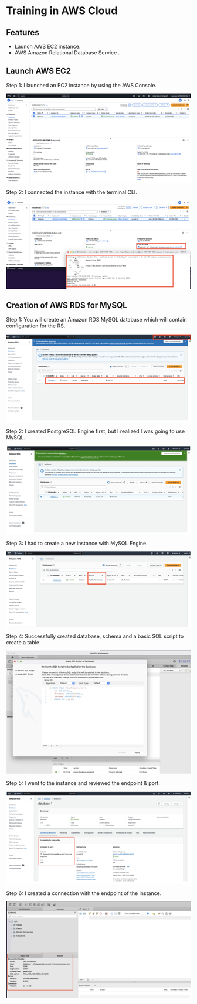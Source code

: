 # Training in AWS Cloud

## Features

- Launch AWS EC2 instance.
- AWS Amazon Relational Database Service . 

## Launch AWS EC2

Step 1: I launched an EC2 instance by using the AWS Console.

![Lighthouse Report](/images/lauchec1instance.png)

Step 2: I connected the instance with the terminal CLI.

![Lighthouse Report](/images/lauchec2instance.png)

## Creation of AWS RDS for MySQL

Step 1: You will create an Amazon RDS MySQL database which will contain configuration for the RS.

![Lighthouse Report](/images/step1.png)

Step 2: I created PostgreSQL Engine first, but I realized I was going to use MySQL.

![Lighthouse Report](/images/step2.png)

Step 3: I had to create a new instance with MySQL Engine.

![Lighthouse Report](/images/step3.png)

Step 4: Successfully created database, schema and a basic SQL script to create a table.

![Lighthouse Report](/images/step4.png)

Step 5: I went to the instance and reviewed the endpoint & port.

![Lighthouse Report](/images/step5.png)

Step 6: I created a connection with the endpoint of the instance.

![Lighthouse Report](/images/step6.png)




